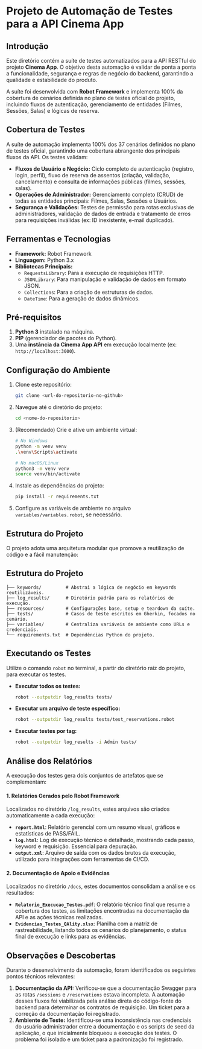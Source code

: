 # Projeto de Automação de Testes para a API Cinema App

## Introdução

Este diretório contém a suíte de testes automatizados para a API RESTful do projeto **Cinema App**. O objetivo desta automação é validar de ponta a ponta a funcionalidade, segurança e regras de negócio do backend, garantindo a qualidade e estabilidade do produto.

A suíte foi desenvolvida com **Robot Framework** e implementa 100% da cobertura de cenários definida no plano de testes oficial do projeto, incluindo fluxos de autenticação, gerenciamento de entidades (Filmes, Sessões, Salas) e lógicas de reserva.

## Cobertura de Testes

A suíte de automação implementa 100% dos 37 cenários definidos no plano de testes oficial, garantindo uma cobertura abrangente dos principais fluxos da API. Os testes validam:

* **Fluxos de Usuário e Negócio:** Ciclo completo de autenticação (registro, login, perfil), fluxo de reserva de assentos (criação, validação, cancelamento) e consulta de informações públicas (filmes, sessões, salas).
* **Operações de Administrador:** Gerenciamento completo (CRUD) de todas as entidades principais: Filmes, Salas, Sessões e Usuários.
* **Segurança e Validações:** Testes de permissão para rotas exclusivas de administradores, validação de dados de entrada e tratamento de erros para requisições inválidas (ex: ID inexistente, e-mail duplicado).

## Ferramentas e Tecnologias

* **Framework:** Robot Framework
* **Linguagem:** Python 3.x
* **Bibliotecas Principais:**
    * `RequestsLibrary`: Para a execução de requisições HTTP.
    * `JSONLibrary`: Para manipulação e validação de dados em formato JSON.
    * `Collections`: Para a criação de estruturas de dados.
    * `DateTime`: Para a geração de dados dinâmicos.

## Pré-requisitos

1.  **Python 3** instalado na máquina.
2.  **PIP** (gerenciador de pacotes do Python).
3.  Uma **instância da Cinema App API** em execução localmente (ex: `http://localhost:3000`).

## Configuração do Ambiente

1.  Clone este repositório:
    ```bash
    git clone <url-do-repositorio-no-github>
    ```
2.  Navegue até o diretório do projeto:
    ```bash
    cd <nome-do-repositorio>
    ```
3.  (Recomendado) Crie e ative um ambiente virtual:
    ```bash
    # No Windows
    python -m venv venv
    .\venv\Scripts\activate

    # No macOS/Linux
    python3 -m venv venv
    source venv/bin/activate
    ```
4.  Instale as dependências do projeto:
    ```bash
    pip install -r requirements.txt
    ```
5.  Configure as variáveis de ambiente no arquivo `variables/variables.robot`, se necessário.

## Estrutura do Projeto

O projeto adota uma arquitetura modular que promove a reutilização de código e a fácil manutenção:

## Estrutura do Projeto

```text
├── keywords/         # Abstrai a lógica de negócio em keywords reutilizáveis.
├── log_results/      # Diretório padrão para os relatórios de execução.
├── resources/        # Configurações base, setup e teardown da suíte.
├── tests/            # Casos de teste escritos em Gherkin, focados no cenário.
├── variables/        # Centraliza variáveis de ambiente como URLs e credenciais.
└── requirements.txt  # Dependências Python do projeto.
```
##
## Executando os Testes

Utilize o comando `robot` no terminal, a partir do diretório raiz do projeto, para executar os testes.

* **Executar todos os testes:**
    ```bash
    robot --outputdir log_results tests/
    ```
* **Executar um arquivo de teste específico:**
    ```bash
    robot --outputdir log_results tests/test_reservations.robot
    ```
* **Executar testes por tag:**
    ```bash
    robot --outputdir log_results -i Admin tests/
    ```

## Análise dos Relatórios

A execução dos testes gera dois conjuntos de artefatos que se complementam:

#### 1. Relatórios Gerados pelo Robot Framework

Localizados no diretório `/log_results`, estes arquivos são criados automaticamente a cada execução:

* **`report.html`**: Relatório gerencial com um resumo visual, gráficos e estatísticas de PASS/FAIL.
* **`log.html`**: Log de execução técnico e detalhado, mostrando cada passo, keyword e requisição. Essencial para depuração.
* **`output.xml`**: Arquivo de saída com os dados brutos da execução, utilizado para integrações com ferramentas de CI/CD.

#### 2. Documentação de Apoio e Evidências

Localizados no diretório `/docs`, estes documentos consolidam a análise e os resultados:

* **`Relatorio_Execucao_Testes.pdf`**: O relatório técnico final que resume a cobertura dos testes, as limitações encontradas na documentação da API e as ações técnicas realizadas.
* **`Evidencias_Testes_QAlity.xlsx`**: Planilha com a matriz de rastreabilidade, listando todos os cenários do planejamento, o status final de execução e links para as evidências.

## Observações e Descobertas

Durante o desenvolvimento da automação, foram identificados os seguintes pontos técnicos relevantes:

1.  **Documentação da API:** Verificou-se que a documentação Swagger para as rotas `/sessions` e `/reservations` estava incompleta. A automação desses fluxos foi viabilizada pela análise direta do código-fonte do backend para determinar os contratos de requisição. Um ticket para a correção da documentação foi registrado.
2.  **Ambiente de Teste:** Identificou-se uma inconsistência nas credenciais do usuário administrador entre a documentação e os scripts de seed da aplicação, o que inicialmente bloqueou a execução dos testes. O problema foi isolado e um ticket para a padronização foi registrado.